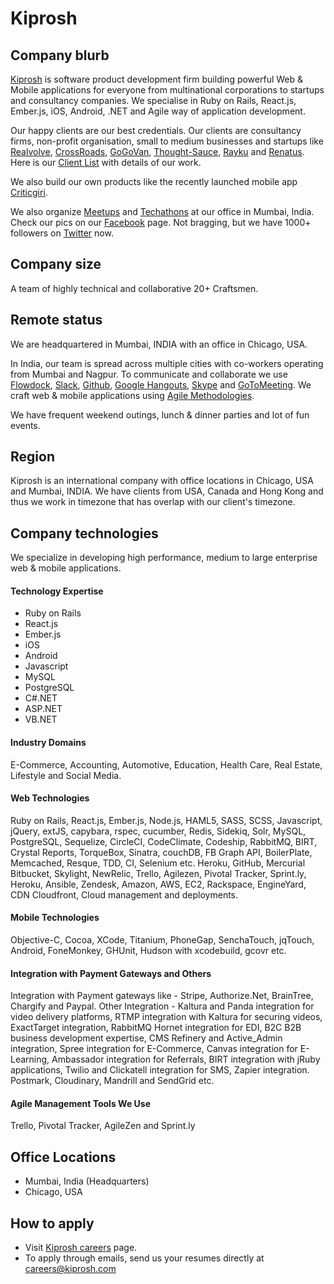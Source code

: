 # Kiprosh

## Company blurb

[Kiprosh](http://kiprosh.com) is software product development firm building powerful Web & Mobile applications for everyone from multinational corporations to startups and consultancy companies. We specialise in Ruby on Rails, React.js, Ember.js, iOS, Android, .NET and Agile way of application development.

Our happy clients are our best credentials. Our clients are consultancy firms, non-profit organisation, small to medium businesses and startups like [Realvolve](http://realvolve.com/), [CrossRoads](http://crossroads.org.hk/), [GoGoVan](http://gogovan.com.hk/en/), [Thought-Sauce](http://thought-sauce.com/), [Rayku](http://rayku.com/home) and [Renatus](http://www.myrenatus.com/). Here is our [Client List](http://kiprosh.com/clients) with details of our work.

We also build our own products like the recently launched mobile app [Criticgiri](https://play.google.com/store/apps/details?id=com.kiprosh.criticgiri).

We also organize [Meetups](http://www.meetup.com/Techgravy-Kiprosh) and [Techathons](http://on.fb.me/1NwaeNQ) at our office in Mumbai, India. Check our pics on our [Facebook](https://www.facebook.com/kiprosh/) page. Not bragging, but we have 1000+ followers on [Twitter](https://twitter.com/KiproshCareers) now.

## Company size

A team of highly technical and collaborative 20+ Craftsmen.

## Remote status

We are headquartered in Mumbai, INDIA with an office in Chicago, USA.

In India, our team is spread across multiple cities with co-workers operating from Mumbai and Nagpur. To communicate and collaborate we use [Flowdock](http://flowdock.com/), [Slack](https://slack.com/), [Github](https://github.com/), [Google Hangouts](https://hangouts.google.com/), [Skype](http://www.skype.com/en/) and [GoToMeeting](http://www.gotomeeting.com/). We craft web & mobile applications using [Agile Methodologies](https://en.wikipedia.org/wiki/Agile_software_development).

We have frequent weekend outings, lunch & dinner parties and lot of fun events.

## Region

Kiprosh is an international company with office locations in Chicago, USA and Mumbai, INDIA. We have clients from USA, Canada and Hong Kong and thus we work in timezone that has overlap with our client's timezone.

## Company technologies

We specialize in developing high performance, medium to large enterprise web & mobile applications.

#### Technology Expertise

- Ruby on Rails
- React.js
- Ember.js
- iOS
- Android
- Javascript
- MySQL
- PostgreSQL
- C#.NET
- ASP.NET
- VB.NET

#### Industry Domains

E-Commerce, Accounting, Automotive, Education, Health Care, Real Estate, Lifestyle and Social Media.

#### Web Technologies

Ruby on Rails, React.js, Ember.js, Node.js, HAML5, SASS, SCSS, Javascript, jQuery, extJS, capybara, rspec, cucumber, Redis, Sidekiq, Solr, MySQL, PostgreSQL, Sequelize, CircleCI, CodeClimate, Codeship, RabbitMQ, BIRT, Crystal Reports, TorqueBox, Sinatra, couchDB, FB Graph API, BoilerPlate, Memcached, Resque, TDD, CI, Selenium etc. Heroku, GitHub, Mercurial Bitbucket, Skylight, NewRelic, Trello, Agilezen, Pivotal Tracker, Sprint.ly, Heroku, Ansible, Zendesk, Amazon, AWS, EC2, Rackspace, EngineYard, CDN Cloudfront, Cloud management and deployments.

#### Mobile Technologies

Objective-C, Cocoa, XCode, Titanium, PhoneGap, SenchaTouch, jqTouch, Android, FoneMonkey, GHUnit, Hudson with xcodebuild, gcovr etc.

#### Integration with Payment Gateways and Others

Integration with Payment gateways like - Stripe, Authorize.Net, BrainTree, Chargify and Paypal. Other Integration - Kaltura and Panda integration for video delivery platforms, RTMP integration with Kaltura for securing videos, ExactTarget integration, RabbitMQ Hornet integration for EDI, B2C B2B business development expertise, CMS Refinery and Active_Admin integration, Spree integration for E-Commerce, Canvas integration for E-Learning, Ambassador integration for Referrals, BIRT integration with jRuby applications, Twilio and Clickatell integration for SMS, Zapier integration. Postmark, Cloudinary, Mandrill and SendGrid etc.

#### Agile Management Tools We Use

Trello, Pivotal Tracker, AgileZen and Sprint.ly


## Office Locations

- Mumbai, India (Headquarters)
- Chicago, USA

## How to apply

- Visit [Kiprosh careers](http://kiprosh.com/careers) page.
- To apply through emails, send us your resumes directly at [careers@kiprosh.com](mailto:careers@kiprosh.com)
